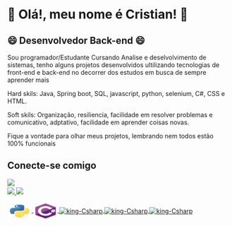 <div>
  <h1>👋 Olá!, meu nome é Cristian! 👋</h1>
  <h2>😄 Desenvolvedor Back-end 😄 </h2>
  <p>Sou programador/Estudante Cursando Analise e deselvolvimento de sistemas, tenho alguns projetos desenvolvidos ultilizando tecnologias de front-end e back-end no decorrer dos estudos em busca de sempre aprender mais</p>
  <p>Hard skils: Java, Spring boot, SQL, javascript, python, selenium, C#, CSS e HTML.</p>
  <p>Soft skils: Organização, resiliencia, facilidade em resolver problemas e comunicativo, adptativo, facilidade em aprender coisas novas.</p>
  <p>Fique a vontade para olhar meus projetos, lembrando nem todos estão 100% funcionais</p>
</div>
 <h2>Conecte-se comigo</h2>
  <a href="https://www.linkedin.com/in/cristian-weber-1a32981a4/" target="_blank"><img src="https://img.shields.io/badge/-LinkedIn-%230077B5?style=for-the-badge&logo=linkedin&logoColor=white" target="_blank"></a>
<div align="left">
  <a href="https://github.com/ceiferking">
  <img height="160em" src="https://github-readme-stats.vercel.app/api?username=ceiferking&show_icons=true&theme=dark&include_all_commits=true&count_private=true"/>
  <img height="160em" src="https://github-readme-stats.vercel.app/api/top-langs/?username=ceiferking&layout=compact&langs_count=7&theme=dark"/>
</div>
<div style="display: inline_block"><br>
  <img align="center" alt="king-Python" height="35" width="55" src="https://raw.githubusercontent.com/devicons/devicon/master/icons/python/python-original.svg">
  <img align="center" alt="king-Csharp" height="35" width="55" src="https://raw.githubusercontent.com/devicons/devicon/master/icons/csharp/csharp-original.svg">
  <img align="center" alt="king-Csharp" height="35" width="75" src="https://img.shields.io/badge/Unity-100000?style=for-the-badge&logo=unity&logoColor=white">
  <img align="center" alt="king-Csharp" height="35" width="85" src="https://img.shields.io/badge/JavaScript-323330?style=for-the-badge&logo=javascript&logoColor=F7DF1E">
  <img align="center" alt="king-Csharp" height="35" width="95" src="https://img.shields.io/badge/Java-ED8B00?style=for-the-badge&logo=java&logoColor=white)">
  
</div>
